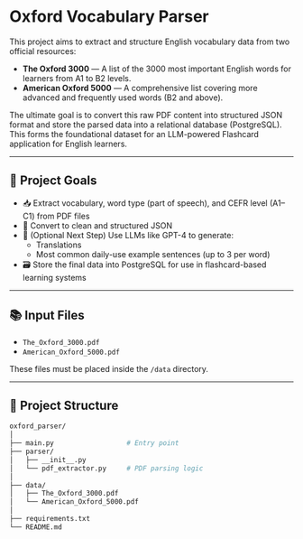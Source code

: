 # Oxford Vocabulary Parser

This project aims to extract and structure English vocabulary data from two official resources:

- **The Oxford 3000** — A list of the 3000 most important English words for learners from A1 to B2 levels.
- **American Oxford 5000** — A comprehensive list covering more advanced and frequently used words (B2 and above).

The ultimate goal is to convert this raw PDF content into structured JSON format and store the parsed data into a relational database (PostgreSQL). This forms the foundational dataset for an LLM-powered Flashcard application for English learners.

---

## 🚀 Project Goals

- 📥 Extract vocabulary, word type (part of speech), and CEFR level (A1–C1) from PDF files
- 🔄 Convert to clean and structured JSON
- 🧠 (Optional Next Step) Use LLMs like GPT-4 to generate:
  - Translations
  - Most common daily-use example sentences (up to 3 per word)
- 🗃️ Store the final data into PostgreSQL for use in flashcard-based learning systems

---

## 📚 Input Files

- `The_Oxford_3000.pdf`
- `American_Oxford_5000.pdf`

These files must be placed inside the `/data` directory.

---

## 🧱 Project Structure

```bash
oxford_parser/
│
├── main.py                  # Entry point
├── parser/
│   ├── __init__.py
│   └── pdf_extractor.py     # PDF parsing logic
│
├── data/
│   ├── The_Oxford_3000.pdf
│   └── American_Oxford_5000.pdf
│
├── requirements.txt
└── README.md
